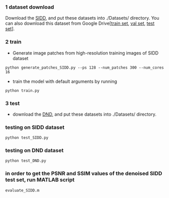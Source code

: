 ### 1 dataset download

Download the [SIDD](https://www.eecs.yorku.ca/~kamel/sidd/dataset.php), and put these datasets into ./Datasets/ directory. You can also download this dataset from Google Drive[[train set](https://drive.google.com/file/d/1s8gNDFjYOcD6rIj9N2G-niQkQ-2e9KJn/view?usp=drive_link), [val set](https://drive.google.com/file/d/1caJDtXwZ38Mq8pMvEm7-vEyEHay0hjVj/view?usp=drive_link), [test set](https://drive.google.com/file/d/1r5WlKYBUUJGHEsq6_-xybxfXrAnA2QGB/view?usp=drive_link)].

### 2 train

- Generate image patches from high-resolution training images of SIDD dataset

```
python generate_patches_SIDD.py --ps 128 --num_patches 300 --num_cores 16
```

- train the model with default arguments by running

```
python train.py
```

### 3 test

- download the [DND](https://noise.visinf.tu-darmstadt.de/), and put these datasets into ./Datasets/ directory.

### testing on SIDD dataset

```
python test_SIDD.py
```

### testing on DND dataset

```
python test_DND.py
```

### in order to get the PSNR and SSIM values of the denoised SIDD test set, run MATLAB script
```
evaluate_SIDD.m
```
